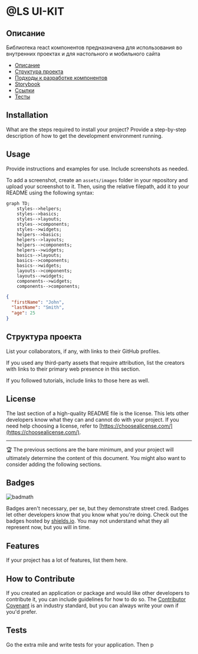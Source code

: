 # @LS UI-KIT

## Описание<a name="info"></a>

Библиотека react компонентов предназначена для использования во внутренних проектах и для настольного и мобильного сайта

- [Описание](#info)
- [Структура проекта](#structure)
- [Подходы к разработке компонентов](#usage)
- [Storybook](#credits)
- [Ссылки](#credits)
- [Тесты](#license)

## Installation

What are the steps required to install your project? Provide a step-by-step description of how to get the development environment running.

## Usage

Provide instructions and examples for use. Include screenshots as needed.

To add a screenshot, create an `assets/images` folder in your repository and upload your screenshot to it. Then, using the relative filepath, add it to your README using the following syntax:

```mermaid
graph TD;
    styles-->helpers;
    styles-->basics;
    styles-->layouts;
    styles-->components;
    styles-->widgets;
    helpers-->basics;
    helpers-->layouts;
    helpers-->components;
    helpers-->widgets;
    basics-->layouts;
    basics-->components;
    basics-->widgets;
    layouts-->components;
    layouts-->widgets;
    components-->widgets;
    components-->components;
```

```json
{
  "firstName": "John",
  "lastName": "Smith",
  "age": 25
}
```

## Структура проекта<a name="structure"></a>

List your collaborators, if any, with links to their GitHub profiles.

If you used any third-party assets that require attribution, list the creators with links to their primary web presence in this section.

If you followed tutorials, include links to those here as well.

## License

The last section of a high-quality README file is the license. This lets other developers know what they can and cannot do with your project. If you need help choosing a license, refer to [https://choosealicense.com/](https://choosealicense.com/).

---

🏆 The previous sections are the bare minimum, and your project will ultimately determine the content of this document. You might also want to consider adding the following sections.

## Badges

![badmath](https://img.shields.io/github/languages/top/lernantino/badmath)

Badges aren't necessary, per se, but they demonstrate street cred. Badges let other developers know that you know what you're doing. Check out the badges hosted by [shields.io](https://shields.io/). You may not understand what they all represent now, but you will in time.

## Features

If your project has a lot of features, list them here.

## How to Contribute

If you created an application or package and would like other developers to contribute it, you can include guidelines for how to do so. The [Contributor Covenant](https://www.contributor-covenant.org/) is an industry standard, but you can always write your own if you'd prefer.

## Tests

Go the extra mile and write tests for your application. Then p